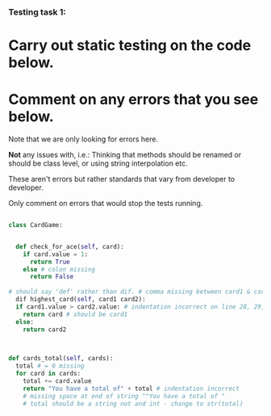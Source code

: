### Testing task 1:

# Carry out static testing on the code below.
# Comment on any errors that you see below.

Note that we are only looking for errors here.

**Not** any issues with, i.e.: 
Thinking that methods should be renamed or should be class level, or using string interpolation etc. 

These aren't errors but rather standards that vary from developer to developer. 

Only comment on errors that would stop the tests running.

```python

class CardGame:


  def check_for_ace(self, card):
    if card.value = 1:
      return True
    else # colon missing
      return False
   
# should say 'def' rather than dif. # comma missing between card1 & card2
  dif highest_card(self, card1 card2): 
  if card1.value > card2.value: # indentation incorrect on line 28, 29, 30 & 31 (should all be taken in to the right)
    return card # should be card1
  else:
    return card2
  


def cards_total(self, cards):
  total # = 0 missing
  for card in cards:
    total += card.value
    return "You have a total of" + total # indentation incorrect 
    # missing space at end of string ""You have a total of " 
    # total should be a string not and int - change to str(total) 
  
```
